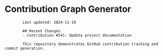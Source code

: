 # Contribution Graph Generator
            
            Last updated: 2024-11-19
            
            ## Recent Changes
            - Contribution #541: Update project documentation
            
            This repository demonstrates GitHub contribution tracking and commit generation.
        